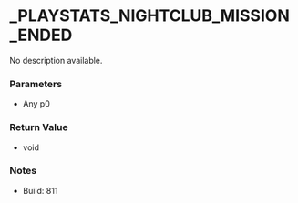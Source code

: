 # _PLAYSTATS_NIGHTCLUB_MISSION_ENDED

No description available.

### Parameters
* Any p0

### Return Value
* void

### Notes
* Build: 811

